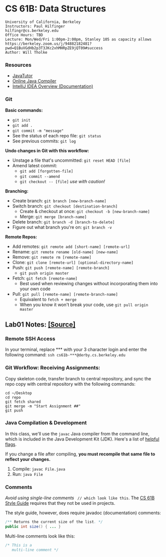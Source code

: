 # CS 61B: Data Structures

    University of California, Berkeley
    Instructors: Paul Hilfinger
    hilfingr@cs.berkeley.edu
    Office Hours: TBD
    Lecture: Mon/Wed/Fri 1:00pm-2:00pm, Stanley 105 as capacity allows
    https://berkeley.zoom.us/j/94882182481?pwd=Q1BuVGdHb2p3T3JKc2xhMHRpZE9jQT09#success
    Author: Will Tholke

### Resources

- [JavaTutor](https://pythontutor.com/java.html#mode=edit)
- [Online Java Compiler](https://www.tutorialspoint.com/compile_java8_online.php)
- [IntelliJ IDEA Overview (Documentation)](https://www.jetbrains.com/help/idea/discover-intellij-idea.html#multi-platform-IDE)

### Git

**Basic commands:**

- `git init`
- `git add .`
- `git commit -m "message"`
- See the status of each repo file: `git status`
- See previous commits: `git log`

**Undo changes in Git with this workflow:**

- Unstage a file that's uncommitted: `git reset HEAD [file]`
- Amend latest commit:
  - `git add [forgotten-file]`
  - `git commit --amend`
  - `git checkout -- [file]` *use with caution!*

**Branching:**

- Create branch: `git branch [new-branch-name]`
- Switch branch: `git checkout [destination-branch]`
  - Create & checkout at once: `git checkout -b [new-branch-name]`
  - Merge: `git merge [branch-name]`
- Delete branch: `git branch -d [branch-to-delete]`
- Figure out what branch you're on: `git branch -v`

**Remote Repos:**

- Add remotes: `git remote add [short-name] [remote-url]`
- Rename: `git remote rename [old-name] [new-name]`
- Remove: `git remote rm [remote-name]`
- Clone: `git clone [remote-url] [optional-directory-name]`
- Push: `git push [remote-name] [remote-branch]`
  - `git push origin master`
- Fetch: `git fetch [remote-name]`
  - Best used when reviewing changes without incorporating them into your own code
- Pull: `git pull [remote-name] [remote-branch-name]`
  - Equivalent to `fetch + merge`
  - When you know it won't break your code, use `git pull origin master`


## Lab01 Notes: [[Source]](https://inst.eecs.berkeley.edu/~cs61b/fa21/materials/lab/lab1/#test-run)

### Remote SSH Access

In your terminal, replace *** with your 3 character login and enter the following command: `ssh cs61b-***@derby.cs.berkeley.edu`

### Git Workflow: Receiving Assignments:

Copy skeleton code, transfer branch to central repository, and sync the repo copy with central repository with the following commands:

```
cd ~/Desktop
cd repo
git fetch shared
git merge -m "Start Assignment ##"
git push
```

### Java Compilation & Development

In this class, we'll use the `javac` Java compiler from the command line, which is included in the Java Development Kit (JDK). Here's a list of [helpful flags](https://www.mankier.com/1/javac-java-11).

If you change a file after compiling, **you must recompile that same file to reflect your changes.**

1. Compile: `javac File.java`
2. Run: `java File`

### Comments

*Avoid using single-line comments* ` // which look like this`. The [CS 61B Style Guide](https://inst.eecs.berkeley.edu/~cs61b/fa21/docs/style-guide.html) requires that they not be used in projects.

The style guide, however, does require javadoc (documentation) comments:

```java
/** Returns the current size of the list. */
public int size() { ... }
```

Multi-line comments look like this:

```java
/* This is a
   multi-line comment */
```